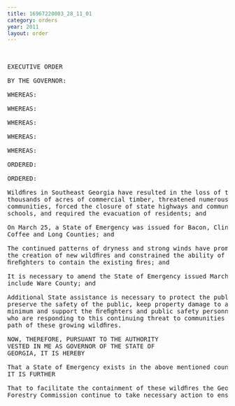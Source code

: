 ```yaml
---
title: 16967220003_28_11_01
category: orders
year: 2011
layout: order
---
```


<pre> 

EXECUTIVE ORDER

BY THE GOVERNOR:

WHEREAS:

WHEREAS:

WHEREAS:

WHEREAS:

WHEREAS:

ORDERED:

ORDERED:

Wildﬁres in Southeast Georgia have resulted in the loss of tens of
thousands of acres of commercial timber, threatened numerous
communities, forced the closure of state highways and community
schools, and required the evacuation of residents; and

On March 25, a State of Emergency was issued for Bacon, Clinch,
Coffee and Long Counties; and

The continued patterns of dryness and strong winds have promoted
the creation of new wildﬁres and constrained the ability of the
ﬁreﬁghters to contain the existing ﬁres; and

It is necessary to amend the State of Emergency issued March 25 to
include Ware County; and

Additional State assistance is necessary to protect the public health,
preserve the safety of the public, keep property damage to a
minimum and support the ﬁreﬁghters and public safety personnel
who are responding to this continuing threat to communities in the
path of these growing wildﬁres.

NOW, THEREFORE, PURSUANT TO THE AUTHORITY
VESTED IN ME AS GOVERNOR OF THE STATE OF
GEORGIA, IT IS HEREBY

That a State of Emergency exists in the above mentioned counties.
IT IS FURTHER

That to facilitate the containment of these wildﬁres the Georgia
Forestry Commission continue to take necessary action to ensure

</pre>
